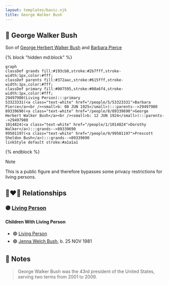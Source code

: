 ```yaml
---
layout: templates/basic.njk
title: George Walker Bush
---
```

## 🔵 George Walker Bush

Son of [George Herbert Walker Bush](/people/8/89339690) and [Barbara Pierce](/people/5/53323331)

{% block "hidden md:block" %}
```mermaid
graph
classDef grands fill:#193cb8,stroke:#2b7fff,stroke-width:1px,color:#fff;
classDef parents fill:#372aac,stroke:#615fff,stroke-width:1px,color:#fff;
classDef primary fill:#007595,stroke:#00a6f4,stroke-width:1px,color:#fff;
29497980(Living Person):::primary
53323331(<a class="text-white" href="/people/5/53323331">Barbara Pierce</a><br /><small>b: 08 JUN 1925</small>):::parents-->29497980
89339690(<a class="text-white" href="/people/8/89339690">George Herbert Walker Bush</a><br /><small>b: 12 JUN 1924</small>):::parents-->29497980
1014824(<a class="text-white" href="/people/1/1014824">Dorothy Walker</a>):::grands-->89339690
99501197(<a class="text-white" href="/people/9/99501197">Prescott Sheldon Bush</a>):::grands-->89339690
linkStyle default stroke:#a1a1a1
```
{% endblock %}

> [!note]
> This is a public figure and therefore bypasses some privacy restrictions for living persons.

## 👩‍❤️‍👨 Relationships

### 🟣 [Living Person](/people/7/74109505)

#### Children With Living Person
* 🟣 [Living Person](/people/4/44267257)
* 🟣 [Jenna Welch Bush](/people/8/82743343), b. 25 NOV 1981
## 📝 Notes
>   
  > George Walker Bush was the 43rd president of the United States, serving two terms from 2001 to 2009.